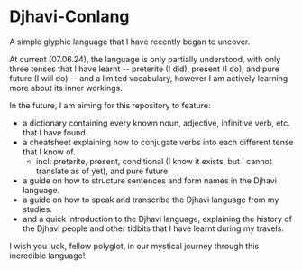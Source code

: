 # Djhavi-Conlang
A simple glyphic language that I have recently began to uncover.

At current (07.06.24), the language is only partially understood, with only three tenses that I have learnt -- preterite (I did), present (I do), and pure future (I will do) -- and a limited vocabulary, however I am actively learning more about its inner workings.

In the future, I am aiming for this repository to feature:
- a dictionary containing every known noun, adjective, infinitive verb, etc. that I have found.
- a cheatsheet explaining how to conjugate verbs into each different tense that I know of.
  - incl: preterite, present, conditional (I know it exists, but I cannot translate as of yet), and pure future
- a guide on how to structure sentences and form names in the Djhavi language.
- a guide on how to speak and transcribe the Djhavi language from my studies.
- and a quick introduction to the Djhavi language, explaining the history of the Djhavi people and other tidbits that I have learnt during my travels.

I wish you luck, fellow polyglot, in our mystical journey through this incredible language!
